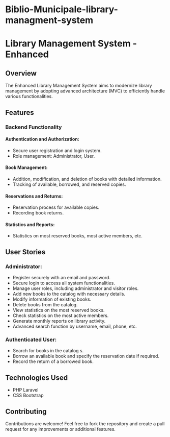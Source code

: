 # Biblio-Municipale-library-managment-system

# Library Management System - Enhanced

## Overview

The Enhanced Library Management System aims to modernize library management by adopting advanced architecture (MVC) to efficiently handle various functionalities.

## Features

### Backend Functionality

#### Authentication and Authorization:

- Secure user registration and login system.
- Role management: Administrator, User.

#### Book Management:

- Addition, modification, and deletion of books with detailed information.
- Tracking of available, borrowed, and reserved copies.

#### Reservations and Returns:

- Reservation process for available copies.
- Recording book returns.

#### Statistics and Reports:

- Statistics on most reserved books, most active members, etc.

## User Stories

### Administrator:

- Register securely with an email and password.
- Secure login to access all system functionalities.
- Manage user roles, including administrator and visitor roles.
- Add new books to the catalog with necessary details.
- Modify information of existing books.
- Delete books from the catalog.
- View statistics on the most reserved books.
- Check statistics on the most active members.
- Generate monthly reports on library activity.
- Advanced search function by username, email, phone, etc.

### Authenticated User:

- Search for books in the catalog s.
- Borrow an available book and specify the reservation date if required.
- Record the return of a borrowed book.


## Technologies Used

- PHP Laravel
- CSS Bootstrap

## Contributing

Contributions are welcome! Feel free to fork the repository and create a pull request for any improvements or additional features.

